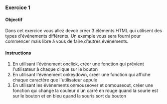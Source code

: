 ### Exercice 1

#### Objectif
Dans cet exercice vous allez devoir créer 3 éléments HTML qui utilisent des types d'événements différents.
Un exemple vous sera fourni pour commencer mais libre à vous de faire d’autres événements.

#### Instructions
1. En utilisant l'événement onclick, créer une fonction qui prévient l'utilisateur à chaque clique sur le bouton
2. En utilisant l'événement onkeydown, créer une fonction qui affiche chaque caractère que l'utilisateur appuie   
3. En utilisant les événements  onmouseover et onmouseout, créer une fonction qui change la couleur d’un carré en rouge quand la sourie est sur le bouton et en bleu quand la souris sort du bouton
